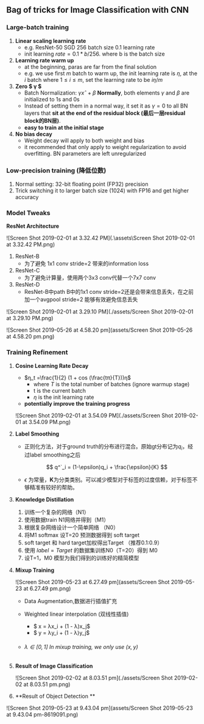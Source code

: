 ## Bag of tricks for Image Classification with CNN

### Large-batch training

1. **Linear scaling learning rate**
   - e.g. ResNet-50 SGD 256 batch size 0.1 learning rate
   - init learning $rate = 0.1 * b/256$. where b is the batch size
2. **Learning rate warm up**
   - at the beginning, paras are far from the final solution
   - e.g. we use first $m$ batch to warm up, the init learning rate is $η$, at the $i$ batch where $1 ≤ i ≤ m$, set the learning rate to be $iη/m$
3. **Zero $ γ $**
   - Batch Normalization: $γxˆ + β$  **Normally**, both elements $γ$ and $β$ are initialized to 1s and 0s
   - Instead of setting them in a normal way, it set it as $γ = 0$ to all BN layers that **sit at the end of the residual block (最后一层residual block的BN层)**.
   - **easy to train at the initial stage**
4. **No bias decay**
   - Weight decay will apply to both weight and bias
   - it recommended that only apply to weight regularization to avoid overfitting. BN parameters are left unregularized

### Low-precision training (降低位数)

1. Normal setting: 32-bit floating point (FP32) precision
2. Trick switching it to larger batch size (1024) with FP16 and get higher accuracy

### Model Tweaks

**ResNet Architecture**

![Screen Shot 2019-02-01 at 3.32.42 PM](.\assets\Screen Shot 2019-02-01 at 3.32.42 PM.png)

1. ResNet-B
   - 为了避免 1x1 conv stride=2 带来的information loss
2. ResNet-C
   - 为了避免计算量，使用两个3x3 conv代替一个7x7 conv
3. ResNet-D
   - ResNet-B中path B中的1x1 conv stride=2还是会带来信息丢失，在之前加一个avgpool stride=2 能够有效避免信息丢失

![Screen Shot 2019-02-01 at 3.29.10 PM](./assets/Screen Shot 2019-02-01 at 3.29.10 PM.png)

![Screen Shot 2019-05-26 at 4.58.20 pm](assets/Screen Shot 2019-05-26 at 4.58.20 pm.png)

### Training Refinement

1. **Cosine Learning Rate Decay**

   - $η_t =\frac{1}{2} (1 + cos (\frac{tπ}{T}))η$
     - where $T$ is the total number of batches (ignore warmup stage)
     - t is the current batch
     - $η$ is the init learning rate
   - **potentially improve the training progress**

   ![Screen Shot 2019-02-01 at 3.54.09 PM](./assets/Screen Shot 2019-02-01 at 3.54.09 PM.png)

2. **Label Smoothing**

   - 正则化方法，对于ground truth的分布进行混合。原始gt分布记为$q_i$，经过label smoothing之后

   $$
   q^`_i = (1-\epsilon)q_i + \frac{\epsilon}{K}
   $$

   - $\epsilon$ 为常量，**K**为分类类别。可以减少模型对于标签的过度信赖，对于标签不够精准有较好的帮助。

3. **Knowledge Distillation**

   1. 训练一个复杂的网络（N1）
   2. 使用数据train N1网络并得到（M1）
   3. 根据复杂网络设计一个简单网络 （N0）
   4. 将M1 softmax 设T=20 预测数据得到 soft target
   5. soft target 和 hard target加权得出Target （推荐0.1:0.9）
   6. 使用 $label = Target$ 的数据集训练N0（T=20）得到 M0
   7. 设T=1，M0 模型为我们得到的训练好的精简模型

4. **Mixup Training**

   ![Screen Shot 2019-05-23 at 6.27.49 pm](assets/Screen Shot 2019-05-23 at 6.27.49 pm.png)

   - Data Augmentation,数据进行插值扩充

   - Weighted linear interpolation (双线性插值)

     - $ x = λx_i + (1 - λ)x_j$
     - $ y = λy_i + (1 - λ)y_j$

   - ###### $λ ∈ [0, 1]$ In mixup training, we only use $(x, y)$

5. **Result of Image Classification**

   ![Screen Shot 2019-02-02 at 8.03.51 pm](./assets/Screen Shot 2019-02-02 at 8.03.51 pm.png)

6. **Result of Object Detection **

![Screen Shot 2019-05-23 at 9.43.04 pm](assets/Screen Shot 2019-05-23 at 9.43.04 pm-8619091.png)